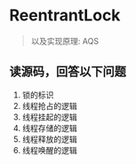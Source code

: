 # ReentrantLock 
> 以及实现原理: AQS

## 读源码，回答以下问题
1. 锁的标识
2. 线程抢占的逻辑
3. 线程挂起的逻辑
4. 线程存储的逻辑
5. 线程释放的逻辑
6. 线程唤醒的逻辑